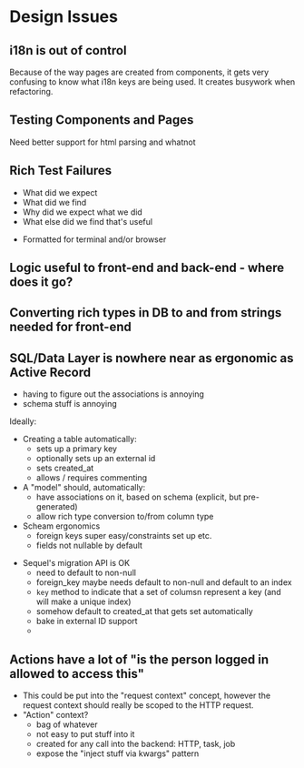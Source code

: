 # Design Issues

## i18n is out of control

Because of the way pages are created from components, it gets very confusing
to know what i18n keys are being used.  It creates busywork when refactoring.

## Testing Components and Pages

Need better support for html parsing and whatnot

## Rich Test Failures

* What did we expect
* What did we find
* Why did we expect what we did
* What else did we find that's useful

- Formatted for terminal and/or browser

## Logic useful to front-end and back-end - where does it go?

## Converting rich types in DB to and from strings needed for front-end

## SQL/Data Layer is nowhere near as ergonomic as Active Record

* having to figure out the associations is annoying
* schema stuff is annoying

Ideally:

- Creating a table automatically:
  - sets up a primary key
  - optionally sets up an external id
  - sets created\_at
  - allows / requires commenting
- A "model" should, automatically:
  - have associations on it, based on schema (explicit, but pre-generated)
  - allow rich type conversion to/from column type
- Scheam ergonomics
  - foreign keys super easy/constraints set up etc.
  - fields not nullable by default

* Sequel's migration API is OK
  - need to default to non-null
  - foreign\_key maybe needs default to non-null and default to an index
  - `key` method to indicate that a set of columsn represent a key (and will make a unique index)
  - somehow default to created\_at that gets set automatically
  - bake in external ID support
  - 

## Actions have a lot of "is the person logged in allowed to access this"

* This could be put into the "request context" concept, however the request context should really be scoped to the HTTP request.
* "Action" context?
    - bag of whatever
    - not easy to put stuff into it
    - created for any call into the backend: HTTP, task, job
    - expose the "inject stuff via kwargs" pattern




